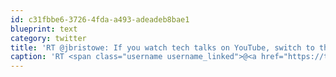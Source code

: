 ```yaml
---
id: c31fbbe6-3726-4fda-a493-adeadeb8bae1
blueprint: text
category: twitter
title: 'RT @jbristowe: If you watch tech talks on YouTube, switch to the HTML5 video player trial. This will allow you to watch at 2x playback s ...'
caption: 'RT <span class="username username_linked">@<a href="https://twitter.com/jbristowe" title="John Bristowe">jbristowe</a></span>: If you watch tech talks on YouTube, switch to the HTML5 video player trial. This will allow you to watch at 2x playback s ...'
---
```

